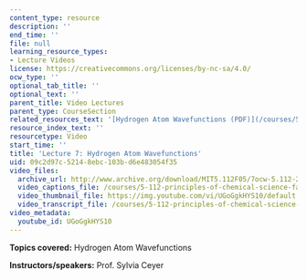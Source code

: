 ```yaml
---
content_type: resource
description: ''
end_time: ''
file: null
learning_resource_types:
- Lecture Videos
license: https://creativecommons.org/licenses/by-nc-sa/4.0/
ocw_type: ''
optional_tab_title: ''
optional_text: ''
parent_title: Video Lectures
parent_type: CourseSection
related_resources_text: '[Hydrogen Atom Wavefunctions (PDF)](/courses/5-112-principles-of-chemical-science-fall-2005/resources/lecture7)'
resource_index_text: ''
resourcetype: Video
start_time: ''
title: 'Lecture 7: Hydrogen Atom Wavefunctions'
uid: 09c2d97c-5214-8ebc-103b-d6e483054f35
video_files:
  archive_url: http://www.archive.org/download/MIT5.112F05/7ocw-5.112-23sep2005-220k.mp4
  video_captions_file: /courses/5-112-principles-of-chemical-science-fall-2005/cb0cc0cb672e5023b070493b9e54f3fd_UGoGgkHYS10.vtt
  video_thumbnail_file: https://img.youtube.com/vi/UGoGgkHYS10/default.jpg
  video_transcript_file: /courses/5-112-principles-of-chemical-science-fall-2005/2c4499150d9d244c7a50fa3741e19a38_UGoGgkHYS10.pdf
video_metadata:
  youtube_id: UGoGgkHYS10
---
```


**Topics covered:** Hydrogen Atom Wavefunctions

**Instructors/speakers:** Prof. Sylvia Ceyer

